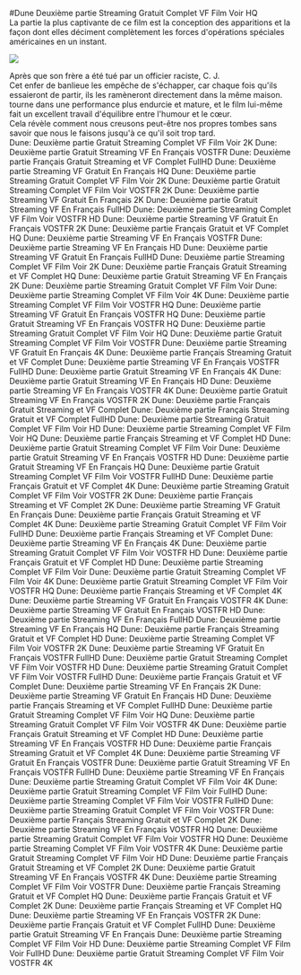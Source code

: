 #Dune Deuxième partie Streaming Gratuit Complet VF Film Voir HQ  
La partie la plus captivante de ce film est la conception des apparitions et la façon dont elles déciment complètement les forces d'opérations spéciales américaines en un instant.  
  
[![](https://i.imgur.com/qSNzIqt.png)](https://movie.rssnews.media/kaYRnUb.php)  
  
Après que son frère a été tué par un officier raciste, C. J.  
Cet enfer de banlieue les empêche de s'échapper, car chaque fois qu'ils essaieront de partir, ils les ramèneront directement dans la même maison.  
 tourne dans une performance plus endurcie et mature, et le film lui-même fait un excellent travail d'équilibre entre l'humour et le cœur.  
Cela révèle comment nous creusons peut-être nos propres tombes sans savoir que nous le faisons jusqu'à ce qu'il soit trop tard.  
Dune: Deuxième partie Gratuit Streaming Complet VF Film Voir 2K
Dune: Deuxième partie Gratuit Streaming VF En Français VOSTFR
Dune: Deuxième partie Français Gratuit Streaming et VF Complet FullHD
Dune: Deuxième partie Streaming VF Gratuit En Français HQ
Dune: Deuxième partie Streaming Gratuit Complet VF Film Voir 2K
Dune: Deuxième partie Gratuit Streaming Complet VF Film Voir VOSTFR 2K
Dune: Deuxième partie Streaming VF Gratuit En Français 2K
Dune: Deuxième partie Gratuit Streaming VF En Français FullHD
Dune: Deuxième partie Streaming Complet VF Film Voir VOSTFR HD
Dune: Deuxième partie Streaming VF Gratuit En Français VOSTFR 2K
Dune: Deuxième partie Français Gratuit et VF Complet HQ
Dune: Deuxième partie Streaming VF En Français VOSTFR
Dune: Deuxième partie Streaming VF En Français HD
Dune: Deuxième partie Streaming VF Gratuit En Français FullHD
Dune: Deuxième partie Streaming Complet VF Film Voir 2K
Dune: Deuxième partie Français Gratuit Streaming et VF Complet HQ
Dune: Deuxième partie Gratuit Streaming VF En Français 2K
Dune: Deuxième partie Streaming Gratuit Complet VF Film Voir
Dune: Deuxième partie Streaming Complet VF Film Voir 4K
Dune: Deuxième partie Streaming Complet VF Film Voir VOSTFR HQ
Dune: Deuxième partie Streaming VF Gratuit En Français VOSTFR HQ
Dune: Deuxième partie Gratuit Streaming VF En Français VOSTFR HQ
Dune: Deuxième partie Streaming Gratuit Complet VF Film Voir HQ
Dune: Deuxième partie Gratuit Streaming Complet VF Film Voir VOSTFR
Dune: Deuxième partie Streaming VF Gratuit En Français 4K
Dune: Deuxième partie Français Streaming Gratuit et VF Complet
Dune: Deuxième partie Streaming VF En Français VOSTFR FullHD
Dune: Deuxième partie Gratuit Streaming VF En Français 4K
Dune: Deuxième partie Gratuit Streaming VF En Français HD
Dune: Deuxième partie Streaming VF En Français VOSTFR 4K
Dune: Deuxième partie Gratuit Streaming VF En Français VOSTFR 2K
Dune: Deuxième partie Français Gratuit Streaming et VF Complet
Dune: Deuxième partie Français Streaming Gratuit et VF Complet FullHD
Dune: Deuxième partie Streaming Gratuit Complet VF Film Voir HD
Dune: Deuxième partie Streaming Complet VF Film Voir HQ
Dune: Deuxième partie Français Streaming et VF Complet HD
Dune: Deuxième partie Gratuit Streaming Complet VF Film Voir
Dune: Deuxième partie Gratuit Streaming VF En Français VOSTFR HD
Dune: Deuxième partie Gratuit Streaming VF En Français HQ
Dune: Deuxième partie Gratuit Streaming Complet VF Film Voir VOSTFR FullHD
Dune: Deuxième partie Français Gratuit et VF Complet 4K
Dune: Deuxième partie Streaming Gratuit Complet VF Film Voir VOSTFR 2K
Dune: Deuxième partie Français Streaming et VF Complet 2K
Dune: Deuxième partie Streaming VF Gratuit En Français
Dune: Deuxième partie Français Gratuit Streaming et VF Complet 4K
Dune: Deuxième partie Streaming Gratuit Complet VF Film Voir FullHD
Dune: Deuxième partie Français Streaming et VF Complet
Dune: Deuxième partie Streaming VF En Français 4K
Dune: Deuxième partie Streaming Gratuit Complet VF Film Voir VOSTFR HD
Dune: Deuxième partie Français Gratuit et VF Complet HD
Dune: Deuxième partie Streaming Complet VF Film Voir
Dune: Deuxième partie Gratuit Streaming Complet VF Film Voir 4K
Dune: Deuxième partie Gratuit Streaming Complet VF Film Voir VOSTFR HQ
Dune: Deuxième partie Français Streaming et VF Complet 4K
Dune: Deuxième partie Streaming VF Gratuit En Français VOSTFR 4K
Dune: Deuxième partie Streaming VF Gratuit En Français VOSTFR HD
Dune: Deuxième partie Streaming VF En Français FullHD
Dune: Deuxième partie Streaming VF En Français HQ
Dune: Deuxième partie Français Streaming Gratuit et VF Complet HD
Dune: Deuxième partie Streaming Complet VF Film Voir VOSTFR 2K
Dune: Deuxième partie Streaming VF Gratuit En Français VOSTFR FullHD
Dune: Deuxième partie Gratuit Streaming Complet VF Film Voir VOSTFR HD
Dune: Deuxième partie Streaming Gratuit Complet VF Film Voir VOSTFR FullHD
Dune: Deuxième partie Français Gratuit et VF Complet
Dune: Deuxième partie Streaming VF En Français 2K
Dune: Deuxième partie Streaming VF Gratuit En Français HD
Dune: Deuxième partie Français Streaming et VF Complet FullHD
Dune: Deuxième partie Gratuit Streaming Complet VF Film Voir HQ
Dune: Deuxième partie Streaming Gratuit Complet VF Film Voir VOSTFR 4K
Dune: Deuxième partie Français Gratuit Streaming et VF Complet HD
Dune: Deuxième partie Streaming VF En Français VOSTFR HD
Dune: Deuxième partie Français Streaming Gratuit et VF Complet 4K
Dune: Deuxième partie Streaming VF Gratuit En Français VOSTFR
Dune: Deuxième partie Gratuit Streaming VF En Français VOSTFR FullHD
Dune: Deuxième partie Streaming VF En Français
Dune: Deuxième partie Streaming Gratuit Complet VF Film Voir 4K
Dune: Deuxième partie Gratuit Streaming Complet VF Film Voir FullHD
Dune: Deuxième partie Streaming Complet VF Film Voir VOSTFR FullHD
Dune: Deuxième partie Streaming Gratuit Complet VF Film Voir VOSTFR
Dune: Deuxième partie Français Streaming Gratuit et VF Complet 2K
Dune: Deuxième partie Streaming VF En Français VOSTFR HQ
Dune: Deuxième partie Streaming Gratuit Complet VF Film Voir VOSTFR HQ
Dune: Deuxième partie Streaming Complet VF Film Voir VOSTFR 4K
Dune: Deuxième partie Gratuit Streaming Complet VF Film Voir HD
Dune: Deuxième partie Français Gratuit Streaming et VF Complet 2K
Dune: Deuxième partie Gratuit Streaming VF En Français VOSTFR 4K
Dune: Deuxième partie Streaming Complet VF Film Voir VOSTFR
Dune: Deuxième partie Français Streaming Gratuit et VF Complet HQ
Dune: Deuxième partie Français Gratuit et VF Complet 2K
Dune: Deuxième partie Français Streaming et VF Complet HQ
Dune: Deuxième partie Streaming VF En Français VOSTFR 2K
Dune: Deuxième partie Français Gratuit et VF Complet FullHD
Dune: Deuxième partie Gratuit Streaming VF En Français
Dune: Deuxième partie Streaming Complet VF Film Voir HD
Dune: Deuxième partie Streaming Complet VF Film Voir FullHD
Dune: Deuxième partie Gratuit Streaming Complet VF Film Voir VOSTFR 4K